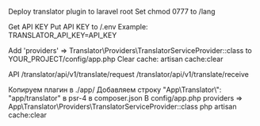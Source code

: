 Deploy translator plugin to laravel root
Set chmod 0777 to /lang

Get API KEY
Put API KEY to /.env
	Example: TRANSLATOR_API_KEY=API_KEY

Add 'providers' => Translator\Providers\TranslatorServiceProvider::class to YOUR_PROJECT/config/app.php
Clear cache: artisan cache:clear

API
	/translator/api/v1/translate/request
	/translator/api/v1/translate/receive




Копируем плагин в ./app/
Добавляем строку "App\\Translator\\": "app/translator" в psr-4 в composer.json
В config/app.php providers => App\Translator\Providers\TranslatorServiceProvider::class
php artisan cache:clear